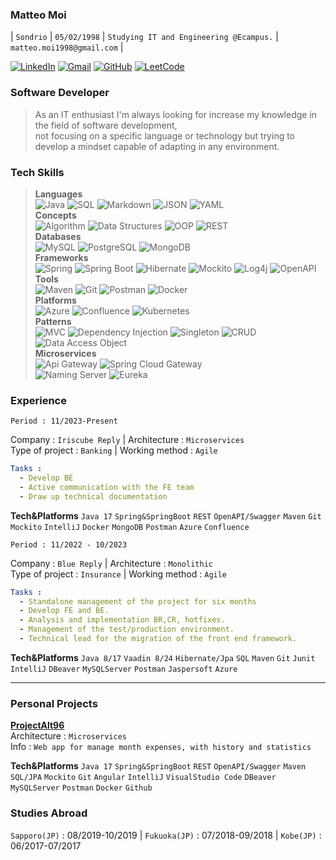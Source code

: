 ### Matteo Moi

| `Sondrio` | `05/02/1998` | `Studying IT and Engineering @Ecampus.` | `matteo.moi1998@gmail.com` |

[![LinkedIn](https://img.shields.io/badge/-LinkedIn-000?&logo=LinkedIn&logoColor=0077B5)](https://www.linkedin.com/in/matteo-moi/)
[![Gmail](https://img.shields.io/badge/-Gmail-000?&logo=Gmail&logoColor=EA4335)](mailto:matteo.moi1998@gmail.com)
[![GitHub](https://img.shields.io/badge/-GitHub-000?&logo=GitHub&logoColor=181717)](https://github.com/Jok98)
[![LeetCode](https://img.shields.io/badge/-LeetCode-000?&logo=LeetCode&logoColor=FFA116)](https://leetcode.com/Jok98/)

### Software Developer
>As an IT enthusiast I'm always looking for increase my knowledge in the field of software development,<br>
not focusing on a specific language or technology but trying to develop a mindset capable of adapting in any environment.

### Tech Skills
>**Languages**<br>
![Java](https://img.shields.io/badge/-Java-000?&logo=Oracle&logoColor=007396)
![SQL](https://img.shields.io/badge/-SQL-000?&logo=MySQL&logoColor=4479A1)
![Markdown](https://img.shields.io/badge/-Markdown-000?&logo=Markdown&logoColor=A7DF1E)
![JSON](https://img.shields.io/badge/-JSON-000?&logo=JSON&logoColor=F00F1E)
![YAML](https://img.shields.io/badge/-YAML-000?&logo=YAML&logoColor=F7BF1E)<br>
**Concepts**<br>
![Algorithm](https://img.shields.io/badge/-Algorithm-000?&logo=thealgorithms&logoColor=6DB33F)
![Data Structures](https://img.shields.io/badge/-Data%20Structures-000?&logo=databricks&logoColor=007396)
![OOP](https://img.shields.io/badge/-OOP-000?&logo=opencollective&logoColor=007396)
![REST](https://img.shields.io/badge/-REST-000?&logo=REST&logoColor=6DB33F)<br>
**Databases**<br>
![MySQL](https://img.shields.io/badge/-MySQL-000?&logo=MySQL&logoColor=4479A1)
![PostgreSQL](https://img.shields.io/badge/-PostgreSQL-000?&logo=PostgreSQL&logoColor=336791)
![MongoDB](https://img.shields.io/badge/-MongoDB-000?&logo=MongoDB&logoColor=47A248)<br>
**Frameworks**<br>
![Spring](https://img.shields.io/badge/-Spring-000?&logo=Spring&logoColor=6DB33F)
![Spring Boot](https://img.shields.io/badge/-Spring%20Boot-000?&logo=Spring%20Boot&logoColor=6DB33F)
![Hibernate](https://img.shields.io/badge/-Hibernate-000?&logo=Hibernate&logoColor=59666C)
![Mockito](https://img.shields.io/badge/-Mockito-000?&logo=Mockito&logoColor=DC172A)
![Log4j](https://img.shields.io/badge/-Log4j-000?&logo=Apache&logoColor=D22128)
![OpenAPI](https://img.shields.io/badge/-OpenAPI-000?&logo=OpenAPI-Initiative&logoColor=6BA539)<br>
**Tools**<br>
![Maven](https://img.shields.io/badge/-Maven-000?&logo=Apache%20Maven&logoColor=C71A36)
![Git](https://img.shields.io/badge/-Git-000?&logo=Git&logoColor=F05032)
![Postman](https://img.shields.io/badge/-Postman-000?&logo=Postman&logoColor=FF6C37)
![Docker](https://img.shields.io/badge/-Docker-000?&logo=Docker&logoColor=2496ED)<br>
**Platforms**<br>
![Azure](https://img.shields.io/badge/-Azure-000?&logo=Microsoft%20Azure&logoColor=0078D4)
![Confluence](https://img.shields.io/badge/-Confluence-000?&logo=Confluence&logoColor=172B4D)
![Kubernetes](https://img.shields.io/badge/-Kubernetes-000?&logo=Kubernetes&logoColor=326CE5)<br>
**Patterns**<br>
![MVC](https://img.shields.io/badge/-MVC-000?&logo=Java&logoColor=007396)
![Dependency Injection](https://img.shields.io/badge/-Dependency%20Injection-000?&logo=Java&logoColor=007396)
![Singleton](https://img.shields.io/badge/-Singleton-000?&logo=Java&logoColor=007396)
![CRUD](https://img.shields.io/badge/-CRUD-000?&logo=Java&logoColor=007396)
![Data Access Object](https://img.shields.io/badge/-Data%20Access%20Object-000?&logo=Java&logoColor=007396)<br>
**Microservices**<br>
![Api Gateway](https://img.shields.io/badge/-Api%20Gateway-000?&logo=Microservices&logoColor=6DB33F) ![Spring Cloud Gateway](https://img.shields.io/badge/-Spring%20Cloud%20Gateway-000?&logo=Spring&logoColor=6DB33F)<br>
![Naming Server](https://img.shields.io/badge/-Naming%20Server-000?&logo=Microservices&logoColor=6DB33F) ![Eureka](https://img.shields.io/badge/-Eureka-000?&logo=Spring&logoColor=6DB33F)

<div style="page-break-after: always;"></div>

### Experience

```properties
Period : 11/2023-Present
```

Company : `Iriscube Reply` | Architecture : `Microservices`<br>
Type of project : `Banking` | Working method : `Agile`<br>
```yaml
Tasks :
  - Develop BE
  - Active communication with the FE team
  - Draw up technical documentation
```
**Tech&Platforms**
`Java 17` `Spring&SpringBoot` `REST` `OpenAPI/Swagger` `Maven` `Git` `Mockito`
`IntelliJ` `Docker` `MongoDB` `Postman` `Azure` `Confluence`

```properties
Period : 11/2022 - 10/2023
```

Company : `Blue Reply` | Architecture : `Monolithic`<br>
Type of project : `Insurance` | Working method : `Agile`<br>

```yaml
Tasks :
  - Standalone management of the project for six months
  - Develop FE and BE.
  - Analysis and implementation BR,CR, hotfixes.
  - Management of the test/production environment.
  - Technical lead for the migration of the front end framework.
```
**Tech&Platforms**
`Java 8/17` `Vaadin 8/24` `Hibernate/Jpa` `SQL` `Maven` `Git` `Junit`
`IntelliJ` `DBeaver` `MySQLServer` `Postman` `Jaspersoft` `Azure`

---

### Personal Projects

**[ProjectAlt96](https://github.com/Jok98/ProjectAlt96)**<br>
Architecture : `Microservices`<br>
Info : `Web app for manage month expenses, with history and statistics`<br>

**Tech&Platforms**
`Java 17` `Spring&SpringBoot` `REST` `OpenAPI/Swagger` `Maven` `SQL/JPA` `Mockito` `Git` `Angular`
`IntelliJ` `VisualStudio Code` `DBeaver` `MySQLServer` `Postman` `Docker` `Github`

### Studies Abroad
`Sapporo(JP)` : 08/2019-10/2019 | `Fukuoka(JP)` : 07/2018-09/2018 | `Kobe(JP)` : 06/2017-07/2017